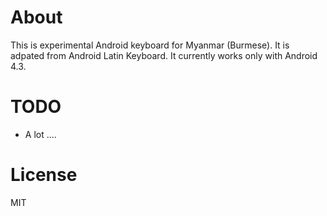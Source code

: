 About
======

This is experimental Android keyboard for Myanmar (Burmese). It is
adpated from Android Latin Keyboard. It currently works only with Android 4.3.

TODO
======

* A lot ....

License
=======

MIT
